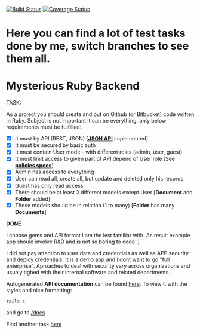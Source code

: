 [![Build Status](https://travis-ci.org/crasome/mysterious-api.svg?branch=master)](https://travis-ci.org/crasome/mysterious-api)
[![Coverage Status](https://coveralls.io/repos/crasome/mysterious-api/badge.png?branch=master)](https://coveralls.io/r/crasome/mysterious-api?branch=master)

# Here you can find a lot of test tasks done by me, switch branches to see them all.

# Mysterious Ruby Backend

TASK: 

As a project you should create and put on Github (or Bitbucket) code written in Ruby. Subject is
not important it can be everything, only below requirements must be fulfilled:

- [x] It must by API (REST, JSON) [[**JSON API**](http://jsonapi.org/format/) implemented]
- [x] It must be secured by basic auth
- [x] It must contain User mode - with different roles (admin, user, guest)
- [x] It must limit access to given part of API depend of User role [See [**policies specs**](https://github.com/crasome/mysterious-api/tree/master/spec/policies)]
- [x] Admin has access to everything
- [x] User can read all, create all, but update and deleted only his records
- [x] Guest has only read access
- [x] There should be at least 2 different models except User [**Document** and **Folder** added]
- [x] Those models should be in relation (1 to many) [**Folder** has many **Documents**]

**DONE**

I choose gems and API format I am the lest familiar with.
As result example app should involve R&D and is not so boring to code :)

I did not pay attention to user data and credentials as well as APP
security and deploy credentials. It is a demo app and I dont want to
go "full enterprise". Aproaches to deal with security vary across
organizations and usualy tighed with their internal software and
related departments.

Autogenerated **API documentation** can be found [here](https://github.com/crasome/mysterious-api/tree/master/doc/api). 
To view it with the styles and nice formatting:

``` sh
rails s
```

and go to [/docs](http://localhost:3000/docs)

Find another task [here](https://github.com/crasome/mysterious-api/tree/expenses)
